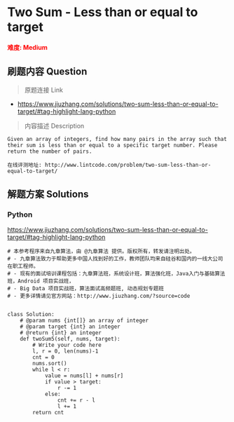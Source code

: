 # Two Sum - Less than or equal to target

**<font color=red>难度: Medium</font>**

## 刷题内容 Question

> 原题连接 Link

* https://www.jiuzhang.com/solutions/two-sum-less-than-or-equal-to-target/#tag-highlight-lang-python

> 内容描述 Description

```
Given an array of integers, find how many pairs in the array such that their sum is less than or equal to a specific target number. Please return the number of pairs.

在线评测地址: http://www.lintcode.com/problem/two-sum-less-than-or-equal-to-target/
```
## 解题方案 Solutions
### Python

https://www.jiuzhang.com/solutions/two-sum-less-than-or-equal-to-target/#tag-highlight-lang-python

```
# 本参考程序来自九章算法，由 @九章算法 提供。版权所有，转发请注明出处。
# - 九章算法致力于帮助更多中国人找到好的工作，教师团队均来自硅谷和国内的一线大公司在职工程师。
# - 现有的面试培训课程包括：九章算法班，系统设计班，算法强化班，Java入门与基础算法班，Android 项目实战班，
# - Big Data 项目实战班，算法面试高频题班, 动态规划专题班
# - 更多详情请见官方网站：http://www.jiuzhang.com/?source=code


class Solution:
    # @param nums {int[]} an array of integer
    # @param target {int} an integer
    # @return {int} an integer
    def twoSum5(self, nums, target):
        # Write your code here
        l, r = 0, len(nums)-1
        cnt = 0
        nums.sort()
        while l < r:
            value = nums[l] + nums[r]
            if value > target:
                r -= 1
            else:
                cnt += r - l
                l += 1
        return cnt
```